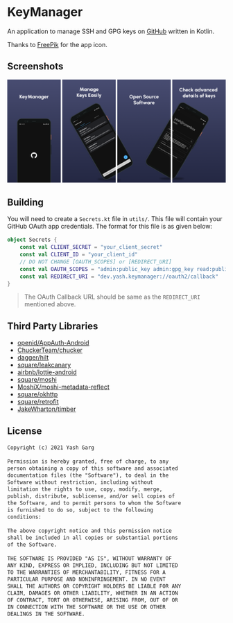 # KeyManager

An application to manage SSH and GPG keys on [GitHub](https://github.com/settings/keys) written in Kotlin.

Thanks to [FreePik](https://www.flaticon.com/free-icon/password_4370811) for the app icon.

## Screenshots

![Feature Graphic](images/feature-graphic.png)

## Building

You will need to create a `Secrets.kt` file in `utils/`. This file will contain your GitHub OAuth app credentials. The format for this file is as given below:

```kotlin
object Secrets {
    const val CLIENT_SECRET = "your_client_secret"
    const val CLIENT_ID = "your_client_id"
    // DO NOT CHANGE [OAUTH_SCOPES] or [REDIRECT_URI]
    const val OAUTH_SCOPES = "admin:public_key admin:gpg_key read:public_key write:public_key"
    const val REDIRECT_URI = "dev.yash.keymanager://oauth2/callback"
}
```

> The OAuth Callback URL should be same as the `REDIRECT_URI` mentioned above.

## Third Party Libraries

- [openid/AppAuth-Android](https://github.com/openid/AppAuth-Android)
- [ChuckerTeam/chucker](https://github.com/ChuckerTeam/chucker)
- [dagger/hilt](https://dagger.dev/hilt/)
- [square/leakcanary](https://github.com/square/leakcanary/)
- [airbnb/lottie-android](https://github.com/airbnb/lottie-android)
- [square/moshi](https://github.com/square/moshi)
- [MoshiX/moshi-metadata-reflect](https://github.com/ZacSweers/MoshiX/tree/main/moshi-metadata-reflect)
- [square/okhttp](https://github.com/square/okhttp)
- [square/retrofit](https://github.com/square/retrofit)
- [JakeWharton/timber](https://github.com/JakeWharton/timber)

## License

```
Copyright (c) 2021 Yash Garg

Permission is hereby granted, free of charge, to any
person obtaining a copy of this software and associated
documentation files (the "Software"), to deal in the
Software without restriction, including without
limitation the rights to use, copy, modify, merge,
publish, distribute, sublicense, and/or sell copies of
the Software, and to permit persons to whom the Software
is furnished to do so, subject to the following
conditions:

The above copyright notice and this permission notice
shall be included in all copies or substantial portions
of the Software.

THE SOFTWARE IS PROVIDED "AS IS", WITHOUT WARRANTY OF
ANY KIND, EXPRESS OR IMPLIED, INCLUDING BUT NOT LIMITED
TO THE WARRANTIES OF MERCHANTABILITY, FITNESS FOR A
PARTICULAR PURPOSE AND NONINFRINGEMENT. IN NO EVENT
SHALL THE AUTHORS OR COPYRIGHT HOLDERS BE LIABLE FOR ANY
CLAIM, DAMAGES OR OTHER LIABILITY, WHETHER IN AN ACTION
OF CONTRACT, TORT OR OTHERWISE, ARISING FROM, OUT OF OR
IN CONNECTION WITH THE SOFTWARE OR THE USE OR OTHER
DEALINGS IN THE SOFTWARE.
```
